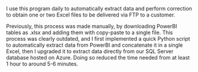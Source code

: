 I use this program daily to automatically extract data and perform correction to obtain one or two Excel files to be delivered via FTP to a customer.

Previously, this process was made manually, by downloading PowerBI tables as .xlsx and adding them with copy-paste to a single file. This process was clearly outdated, and I first implemented a quick Python script to automatically extract data from PowerBI
and concatenate it in a single Excel, then I upgraded it to extract data directly from our SQL Server database hosted on Azure. Doing so reduced the time needed from at least 1 hour to around 5-6 minutes.
